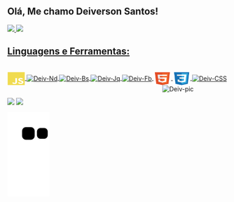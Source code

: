 ## Olá, Me chamo Deiverson Santos!

 <a href="https://github.com/DeiversonSantosDev">
  <img height="115em" src="https://github-readme-stats.vercel.app/api?username=DeiversonSantosDev&show_icons=true&theme=omni&include_all_commits=true&count_private=true"/>
  <img height="115em" src="https://github-readme-stats.vercel.app/api/top-langs/?username=DeiversonSantosDev&layout=compact&langs_count=7&theme=omni"/>
</div>

## **Linguagens e Ferramentas:**  
<div style="display: inline_block"><br>
  <img align="center" alt="Deiv-Js" height="30" width="40" src="https://raw.githubusercontent.com/devicons/devicon/master/icons/javascript/javascript-plain.svg">
  <img align="center" alt="Deiv-Nd" height="30" width="40" src="https://cdn.jsdelivr.net/gh/devicons/devicon/icons/nodejs/nodejs-original.svg">
  <img align="center" alt="Deiv-Bs" height="30" width="40" src="https://cdn.jsdelivr.net/gh/devicons/devicon/icons/bootstrap/bootstrap-plain.svg">
  <img align="center" alt="Deiv-Jq" height="30" width="40" src="https://cdn.jsdelivr.net/gh/devicons/devicon/icons/jquery/jquery-original.svg">
  <img align="center" alt="Deiv-Fb" height="30" width="40" src="https://cdn.jsdelivr.net/gh/devicons/devicon/icons/firebase/firebase-plain.svg">
  <img align="center" alt="Deiv-HTML" height="30" width="40" src="https://raw.githubusercontent.com/devicons/devicon/master/icons/html5/html5-original.svg">
  <img align="center" alt="Deiv-CSS" height="30" width="40" src="https://raw.githubusercontent.com/devicons/devicon/master/icons/css3/css3-original.svg">
  <img align="center" alt="Deiv-CSS" height="30" width="40" src="https://cdn.jsdelivr.net/gh/devicons/devicon/icons/photoshop/photoshop-line.svg">

  <img align="right" alt="Deiv-pic"  width="150px" height="150px" style="border-radius:50px, white;" src="https://user-images.githubusercontent.com/94877105/152542371-d6a162a6-ab1e-46b5-a7ff-7b2d0e1f6d5b.gif">
</div>
  
  ##
  
  <div>
  <a href = "mailto:contatodeiversonsantos@outlook.com"><img src="https://img.shields.io/badge/Gmail-D14836?style=for-the-badge&logo=gmail&logoColor=white" target="_blank"></a>
  <a href="https://www.linkedin.com/in/deiversonsantosdev" target="_blank"><img src="https://img.shields.io/badge/-LinkedIn-%230077B5?style=for-the-badge&logo=linkedin&logoColor=white" target="_blank"></a> 

  ![Snake animation](https://github.com/DeiversonSantosDev/DeiversonSantosDev/blob/output/github-contribution-grid-snake.svg)


</div>
  
 
 
